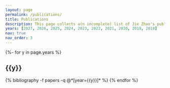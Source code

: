 ```yaml
---
layout: page
permalink: /publications/
title: Publications
description: This page collects a(n incomplete) list of Jie Zhao's publications. Posters and workshp papers without formal proceedings are not recorded. More information is available at <a href='https://scholar.google.com/citations?hl=en&user=9EIFPO4AAAAJ'>Google Scholar</a> and <a href='https://dblp.org/pid/23/3168-2'>dblp</a>.
years: [2027, 2026, 2025, 2024, 2023, 2022, 2021, 2020, 2019, 2018]
nav: true
nav_order: 3
---
```

<!-- _pages/publications.md -->
<div class="publications">

{%- for y in page.years %}
  <h2 class="year">{{y}}</h2>
  {% bibliography -f papers -q @*[year={{y}}]* %}
{% endfor %}

</div>
